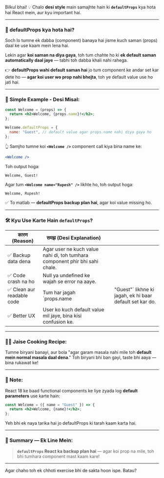 Bilkul bhai! 💡 Chalo **desi style** main samajhte hain ki **`defaultProps`** kya hota hai React mein, aur kyu important hai.

---

### 🔧 **defaultProps kya hota hai?**

Soch lo tumne ek dabba (component) banaya hai jisme kuch saman (props) daal ke use kaam mein lena hai.

Lekin agar **koi saman na diya gaya**, toh tum chahte ho ki **ek default saman automatically daal jaye** — tabhi toh dabba khali nahi rahega.

👉 **defaultProps wahi default saman hai** jo tum component ke andar set kar dete ho — **agar koi user wo prop nahi bhejta**, toh ye default value use ho jati hai.

---

### 🧠 **Simple Example - Desi Misal:**

```jsx
const Welcome = (props) => {
  return <h2>Welcome, {props.name}!</h2>;
};

Welcome.defaultProps = {
  name: "Guest", // default value agar props.name nahi diya gaya ho
};
```

👆 Samjho tumne koi **`<Welcome />`** component call kiya bina name ke:

```jsx
<Welcome />
```

Toh output hoga:

```
Welcome, Guest!
```

Agar tum **`<Welcome name="Rupesh" />`** likhte ho, toh output hoga:

```
Welcome, Rupesh!
```

✅ To matlab — **defaultProps backup plan hai**, agar koi value missing ho.

---

### 🛠 Kyu Use Karte Hain `defaultProps`?

| कारण (Reason)             | समझ (Desi Explanation)                                                      |   |                                                           |
| ------------------------- | --------------------------------------------------------------------------- | - | --------------------------------------------------------- |
| ✅ Backup data dena        | Agar user ne kuch value nahi di, toh tumhara component phir bhi sahi chale. |   |                                                           |
| ✅ Code crash na ho        | Null ya undefined ke wajah se error na aaye.                                |   |                                                           |
| ✅ Clean aur readable code | Tum har jagah \`props.name                                                  |   | "Guest"\` likhne ki jagah, ek hi baar default set kar do. |
| ✅ Better UX               | User ko kuch default value mil jaye, bina kisi confusion ke.                |   |                                                           |

---

### 🧑‍🍳 Jaise Cooking Recipe:

Tumne biryani banayi, aur bola "agar garam masala nahi mile toh **default mein normal masala daal dena**."
Toh biryani bhi ban gayi, taste bhi aaya — bina rukawat ke!

---

### 🚫 Note:

React 18 ke baad functional components ke liye zyada log **default parameters** use karte hain:

```jsx
const Welcome = ({ name = "Guest" }) => {
  return <h2>Welcome, {name}!</h2>;
};
```

Yeh bhi ek naya tarika hai jo defaultProps ki tarah kaam karta hai.

---

### 📌 Summary — Ek Line Mein:

> **`defaultProps` React ka backup plan hai** — agar koi prop na mile, toh bhi tumhara component mast kaam kare!

---

Agar chaho toh ek chhoti exercise bhi de sakta hoon ispe. Batau?

